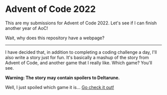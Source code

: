 # Advent of Code 2022
This are my submissions for Advent of Code 2022. Let's see if I can finish another year of AoC!

Wait, why does this repository have a webpage?

------------

I have decided that, in addition to completing a coding challenge a day, I'll also write a story just for fun. It's basically a mashup of the story from Advent of Code, and another game that I really like. Which game? You'll see.

**Warning: The story may contain spoilers to Deltarune.**

Well, I just spoiled which game it is... [Go check it out!](https://deltarune.com)
